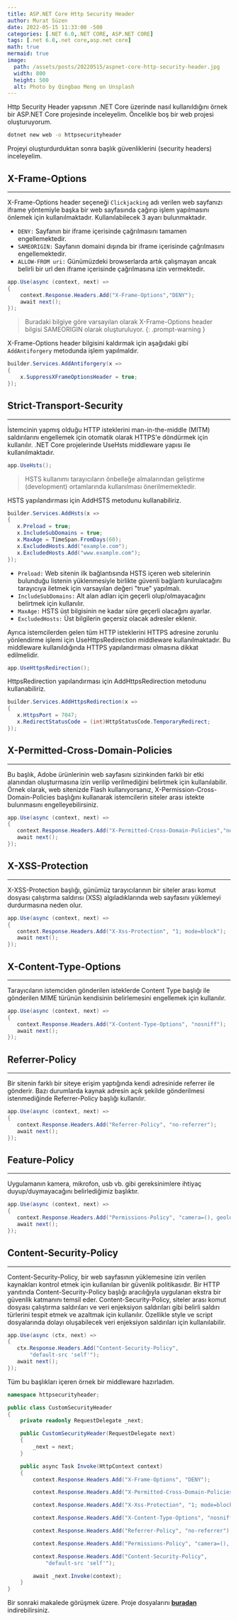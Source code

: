 ```yaml
---
title: ASP.NET Core Http Security Header
author: Murat Süzen
date: 2022-05-15 11:33:00 -500
categories: [.NET 6.0,.NET CORE, ASP.NET CORE]
tags: [.net 6.0,.net core,asp.net core]
math: true
mermaid: true
image:
  path: /assets/posts/20220515/aspnet-core-http-security-header.jpg
  width: 800
  height: 500
  alt: Photo by Qingbao Meng on Unsplash
---
```


Http Security Header yapısının .NET Core üzerinde nasıl kullanıldığını örnek bir ASP.NET Core projesinde inceleyelim. Öncelikle boş bir web projesi oluşturuyorum. 

```bash
dotnet new web -o httpsecurityheader
```

Projeyi oluşturdurduktan sonra başlık güvenliklerini (security headers) inceleyelim.

## X-Frame-Options
---
X-Frame-Options header seçeneği `Clickjacking` adı verilen web sayfanızı iframe yöntemiyle başka bir web sayfasında çağırıp işlem yapılmasını önlemek için kullanılmaktadır. Kullanılabilecek 3 ayarı bulunmaktadır.

- `DENY:` Sayfanın bir iframe içerisinde çağrılmasını tamamen engellemektedir.
- `SAMEORIGIN:` Sayfanın domaini dışında bir iframe içerisinde çağrılmasını engellemektedir.
- `ALLOW-FROM uri:` Günümüzdeki browserlarda artık çalışmayan ancak belirli bir url den iframe içerisinde çağrılmasına izin vermektedir.

```csharp
app.Use(async (context, next) =>
{
    context.Response.Headers.Add("X-Frame-Options","DENY");
    await next();
});
```
> Buradaki bilgiye göre varsayılan olarak X-Frame-Options header bilgisi SAMEORIGIN olarak oluşturuluyor. 
{: .prompt-warning }

X-Frame-Options header bilgisini kaldırmak için aşağıdaki gibi `AddAntiforgery` metodunda işlem yapılmaldır.
```csharp
builder.Services.AddAntiforgery(x =>
{
    x.SuppressXFrameOptionsHeader = true;
});
```

## Strict-Transport-Security
---
İstemcinin yapmış olduğu HTTP isteklerini man-in-the-middle (MITM) saldırılarını engellemek için otomatik olarak HTTPS'e döndürmek için kullanılır. .NET Core projelerinde UseHsts middleware yapısı ile kullanılmaktadır.

```csharp
app.UseHsts();
```

 > HSTS kullanımı tarayıcıların önbelleğe almalarından geliştirme (development) ortamlarında kullanılması önerilmemektedir.

 HSTS yapılandırması için AddHSTS metodunu kullanabiliriz.

 ```csharp
builder.Services.AddHsts(x =>
{
    x.Preload = true;
    x.IncludeSubDomains = true;
    x.MaxAge = TimeSpan.FromDays(60);
    x.ExcludedHosts.Add("example.com");
    x.ExcludedHosts.Add("www.example.com");
});
```

- `Preload:` Web sitenin ilk bağlantısında HSTS içeren web sitelerinin bulunduğu listenin yüklenmesiyle birlikte güvenli bağlantı kurulacağını tarayıcıya iletmek için varsayılan değeri "true" yapılmalı.  
- `IncludeSubDomains:` Alt alan adları için geçerli olup/olmayacağını belirtmek için kullanılır.
- `MaxAge:` HSTS üst bilgisinin ne kadar süre geçerli olacağını ayarlar.
- `ExcludedHosts:` Üst bilgilerin geçersiz olacak adresler eklenir.

Ayrıca istemcilerden gelen tüm HTTP isteklerini HTTPS adresine zorunlu yönlendirme işlemi için UseHttpsRedirection middleware kullanılmaktadır. Bu middleware kullanıldığında HTTPS yapılandırması olmasına dikkat edilmelidir.

 ```csharp
app.UseHttpsRedirection();
```
HttpsRedirection yapılandırması için AddHttpsRedirection metodunu kullanabiliriz.

 ```csharp
builder.Services.AddHttpsRedirection(x =>
{
    x.HttpsPort = 7047;
    x.RedirectStatusCode = (int)HttpStatusCode.TemporaryRedirect;
});
```
## X-Permitted-Cross-Domain-Policies
---
Bu başlık, Adobe ürünlerinin web sayfasını sizinkinden farklı bir etki alanından oluşturmasına izin verilip verilmediğini belirtmek için kullanılabilir. Örnek olarak, web sitenizde Flash kullanıyorsanız, X-Permission-Cross-Domain-Policies başlığını kullanarak istemcilerin siteler arası istekte bulunmasını engelleyebilirsiniz.

 ```csharp
app.Use(async (context, next) =>
{
    context.Response.Headers.Add("X-Permitted-Cross-Domain-Policies","none");
    await next();
});
```
## X-XSS-Protection
---
X-XSS-Protection başlığı, günümüz tarayıcılarının bir siteler arası komut dosyası çalıştırma saldırısı (XSS) algıladıklarında web sayfasını yüklemeyi durdurmasına neden olur. 

 ```csharp
app.Use(async (context, next) =>
{
    context.Response.Headers.Add("X-Xss-Protection", "1; mode=block");
    await next();
});
```

## X-Content-Type-Options
---
Tarayıcıların istemciden gönderilen isteklerde Content Type başlığı ile gönderilen MIME türünün kendisinin belirlemesini engellemek için kullanılır. 

 ```csharp
app.Use(async (context, next) =>
{
    context.Response.Headers.Add("X-Content-Type-Options", "nosniff");
    await next();
});
```
## Referrer-Policy
---
Bir sitenin farklı bir siteye erişim yaptığında kendi adresinide referrer ile gönderir. Bazı durumlarda kaynak adresin açık şekilde gönderilmesi istenmediğinde Referrer-Policy başlığı kullanılır.

 ```csharp
app.Use(async (context, next) =>
{
    context.Response.Headers.Add("Referrer-Policy", "no-referrer");
    await next();
});
```
## Feature-Policy
---
Uygulamanın kamera, mikrofon, usb vb. gibi gereksinimlere ihtiyaç duyup/duymayacağını belirlediğimiz başlıktır.

 ```csharp
app.Use(async (context, next) =>
{
    context.Response.Headers.Add("Permissions-Policy", "camera=(), geolocation=(), gyroscope=(), magnetometer=(), microphone=(), usb=()");
    await next();
});
```
## Content-Security-Policy
---
Content-Security-Policy, bir web sayfasının yüklemesine izin verilen kaynakları kontrol etmek için kullanılan bir güvenlik politikasıdır. Bir HTTP yanıtında Content-Security-Policy başlığı aracılığıyla uygulanan ekstra bir güvenlik katmanını temsil eder. Content-Security-Policy, siteler arası komut dosyası çalıştırma saldırıları ve veri enjeksiyon saldırıları gibi belirli saldırı türlerini tespit etmek ve azaltmak için kullanılır. Özellikle style ve script dosyalarında dolayı oluşabilecek veri enjeksiyon saldırıları için kullanılabilir.

 ```csharp
app.Use(async (ctx, next) =>
{
    ctx.Response.Headers.Add("Content-Security-Policy",
        "default-src 'self'");
    await next();
});
```
Tüm bu başlıkları içeren örnek bir middleware hazırladım.

```csharp
namespace httpsecurityheader;

public class CustomSecurityHeader
{
    private readonly RequestDelegate _next;

    public CustomSecurityHeader(RequestDelegate next)
    {
        _next = next;
    }

    public async Task Invoke(HttpContext context)
    {
        context.Response.Headers.Add("X-Frame-Options", "DENY");

        context.Response.Headers.Add("X-Permitted-Cross-Domain-Policies", "none");

        context.Response.Headers.Add("X-Xss-Protection", "1; mode=block");

        context.Response.Headers.Add("X-Content-Type-Options", "nosniff");

        context.Response.Headers.Add("Referrer-Policy", "no-referrer");

        context.Response.Headers.Add("Permissions-Policy", "camera=(), geolocation=(), gyroscope=(), magnetometer=(), microphone=(), usb=()");

        context.Response.Headers.Add("Content-Security-Policy",
            "default-src 'self'");

        await _next.Invoke(context);
    }
}
```

Bir sonraki makalede görüşmek üzere. Proje dosyalarını [**buradan**](https://github.com/muratsuzen/HttpSecurityHeader) indirebilirsiniz.